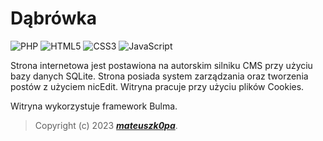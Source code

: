 # Dąbrówka

![PHP](https://img.shields.io/badge/PHP-777BB4?style=for-the-badge&logo=php&logoColor=white)
![HTML5](https://img.shields.io/badge/HTML5-E34F26?style=for-the-badge&logo=html5&logoColor=white)
![CSS3](https://img.shields.io/badge/CSS3-1572B6?style=for-the-badge&logo=css3&logoColor=white)
![JavaScript](https://img.shields.io/badge/JavaScript-323330?style=for-the-badge&logo=javascript&logoColor=F7DF1E)

Strona internetowa jest postawiona na autorskim silniku CMS przy użyciu bazy danych SQLite. Strona posiada system zarządzania oraz tworzenia postów z użyciem nicEdit. Witryna pracuje przy użyciu plików Cookies. 

Witryna wykorzystuje framework Bulma.

> Copyright (c) 2023 ***[mateuszk0pa](https://github.com/mateuszk0pa)***.

